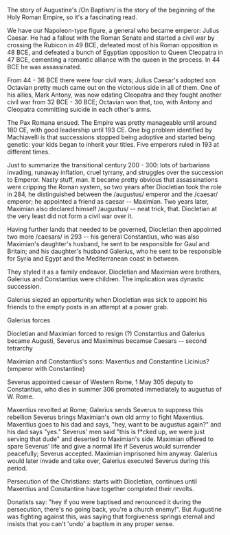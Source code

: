 The story of Augustine's /On Baptism/ is the story of the beginning of the Holy Roman Empire, so it's a fascinating read.

We have our Napoleon-type figure, a general who became emperor: Julius Caesar. He had a fallout with the Roman Senate and started a civil war by crossing the Rubicon in 49 BCE, defeated most of his Roman opposition in 48 BCE, and defeated a bunch of Egyptian opposition to Queen Cleopatra in 47 BCE, cementing a romantic alliance with the queen in the process. In 44 BCE he was assassinated.

From 44 - 36 BCE there were four civil wars; Julius Caesar's adopted son Octavian pretty much came out on the victorious side in all of them. One of his allies, Mark Antony, was now edating Cleopatra and they fought another civil war from 32 BCE - 30 BCE; Octavian won that, too, with Antony and Cleopatra committing suicide in each other's arms.

The Pax Romana ensued. The Empire was pretty manageable until around 180 CE, with good leadership until 193 CE. One big problem identified by Machiavelli is that successions stopped being adoptive and started being genetic: your kids began to inherit your titles. Five emperors ruled in 193 at different times. 

Just to summarize the transitional century 200 - 300: lots of barbarians invading, runaway inflation, cruel tyrrany, and struggles over the succession to Emperor. Nasty stuff, man. It became pretty obvious that assassinations were cripping the Roman system, so two years after Diocletian took the role in 284, he distinguished between the /augustus/ emperor and the /caesar/ emperor; he appointed a friend as caesar -- Maximian. Two years later, Maximian also declared himself /augustus/ -- neat trick, that. Diocletian at the very least did not form a civil war over it. 

Having further lands that needed to be governed, Diocletian then appointed two more /caesars/ in 293 -- his general Constantius, who was also Maximian's daughter's husband, he sent to be responsible for Gaul and Britain; and his daughter's husband Galerius, who he sent to be responsible for Syria and Egypt and the Mediterranean coast in between.

They styled it as a family endeavor. Diocletian and Maximian were brothers, Galerius and Constantius were children. The implication was dynastic succession. 

Galerius siezed an opportunity when Diocletian was sick to appoint his friends to the empty posts in an attempt at a power grab. 

Galerius forces 

Diocletian and Maximian forced to resign (?)
Constantius and Galerius became Augusti, Severus and Maximinus becamse Caesars
    -- second tetrarchy

Maximian and Constantius's sons: Maxentius and Constantine
Licinius? (emperor with Constantine)

Severus appointed caesar of Western Rome, 1 May 305
    deputy to Constantius, who dies in summer 306
    promoted immediately to augustus of W. Rome.

Maxentius revolted at Rome; Galerius sends Severus to suppress this rebellion
Severus brings Maximian's own old army to fight Maxentius. 
    Maxentius goes to his dad and says, "hey, want to be augustus again?" and
    his dad says "yes." Severus' men said "this is f*cked up, we were just 
    serving that dude" and deserted to Maximian's side. Maximian offered to 
    spare Severus' life and give a normal life if Severus would surrender 
    peacefully; Severus accepted. Maximian imprisoned him anyway. Galerius 
    would later invade and take over, Galerius executed Severus during this
    period. 

Persecution of the Christians: starts with Diocletian, continues  until Maxentius and Constantine have together completed their revolts.

Donatists say: "hey if you were baptised and renounced it during the persecution, there's no going back, you're a church enemy!". But Augustine was fighting against this, was saying that forgiveness springs eternal and insists that you can't 'undo' a baptism in any proper sense.